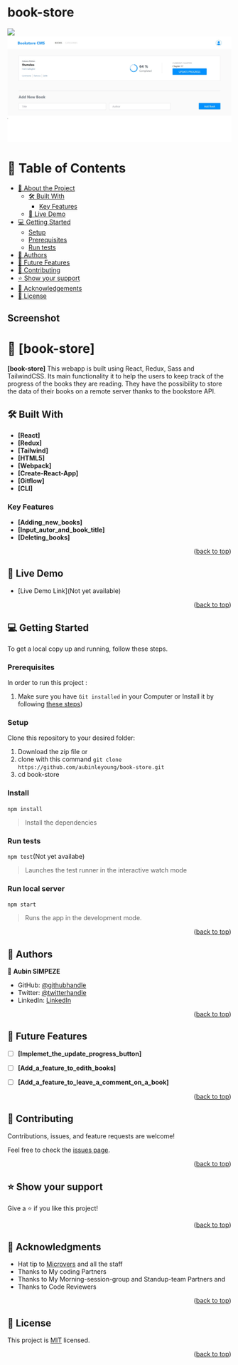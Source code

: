 # book-store

<a name="readme-top"></a>
![](https://img.shields.io/badge/Microverse-blueviolet)
![](./src/assets/images/view.jpg)

# 📗 Table of Contents

- [📖 About the Project](#about-project)
  - [🛠 Built With](#built-with)
    - [Key Features](#key-features)
  - [🚀 Live Demo](#live-demo)
- [💻 Getting Started](#getting-started)
  - [Setup](#setup)
  - [Prerequisites](#prerequisites)
  - [Run tests](#run-tests)
- [👥 Authors](#authors)
- [🔭 Future Features](#future-features)
- [🤝 Contributing](#contributing)
- [⭐️ Show your support](#support)
- [🙏 Acknowledgements](#acknowledgements)
- [📝 License](#license)

## Screenshot

<!-- ![](./screenshot.png) -->

<!-- PROJECT DESCRIPTION -->

# 📖 [book-store] <a name="about-project"></a>

**[book-store]** This webapp is built using React, Redux, Sass and TailwindCSS. Its main functionality it to help the users to keep track of the progress of the books they are reading. They have the possibility to store the data of their books on a remote server thanks to the bookstore API.

## 🛠 Built With <a name="built-with"></a>

- **[React]**
- **[Redux]**
- **[Tailwind]**
- **[HTML5]**
- **[Webpack]**
- **[Create-React-App]**
- **[Gitflow]**
- **[CLI]**

<!-- Features -->

### Key Features <a name="key-features"></a>

- **[Adding_new_books]**
- **[Input_autor_and_book_title]**
- **[Deleting_books]**

<p align="right">(<a href="#readme-top">back to top</a>)</p>

<!-- LIVE DEMO -->

## 🚀 Live Demo <a name="live-demo"></a>


- [Live Demo Link](Not yet available)

<p align="right">(<a href="#readme-top">back to top</a>)</p>

<!-- GETTING STARTED -->

## 💻 Getting Started <a name="getting-started"></a>

To get a local copy up and running, follow these steps.


### Prerequisites

In order to run this project :

1. Make sure you have `Git installed` in your Computer or Install it by following [these steps](https://git-scm.com/book/en/v2/Getting-Started-Installing-Git))

### Setup

Clone this repository to your desired folder:

1. Download the zip file or 
2. clone with this command `git clone https://github.com/aubinleyoung/book-store.git`
3. cd book-store


### Install

`npm install`

> Install the dependencies

### Run tests

`npm test`(Not yet availabe)

> Launches the test runner in the interactive watch mode

### Run local server

`npm start`

> Runs the app in the development mode.


<p align="right">(<a href="#readme-top">back to top</a>)</p>

<!-- AUTHORS -->

## 👥 Authors <a name="authors"></a>

👤 **Aubin SIMPEZE**

- GitHub: [@githubhandle](https://github.com/aubinleyoung)
- Twitter: [@twitterhandle](https://twitter.com/Aubin_Simpeze)
- LinkedIn: [LinkedIn](https://www.linkedin.com/in/aubin-simpeze-7a5b7a220/)


<p align="right">(<a href="#readme-top">back to top</a>)</p>

<!-- FUTURE FEATURES -->

## 🔭 Future Features <a name="future-features"></a>


- [ ] **[Implemet_the_update_progress_button]**
- [ ] **[Add_a_feature_to_edith_books]**
- [ ] **[Add_a_feature_to_leave_a_comment_on_a_book]**


<p align="right">(<a href="#readme-top">back to top</a>)</p>

<!-- CONTRIBUTING -->

## 🤝 Contributing <a name="contributing"></a>

Contributions, issues, and feature requests are welcome!

Feel free to check the [issues page](https://github.com/aubinleyoung/book-store/issues).

<p align="right">(<a href="#readme-top">back to top</a>)</p>

<!-- SUPPORT -->

## ⭐️ Show your support <a name="support"></a>

Give a ⭐️ if you like this project!

<p align="right">(<a href="#readme-top">back to top</a>)</p>

<!-- ACKNOWLEDGEMENTS -->

## 🙏 Acknowledgments <a name="acknowledgements"></a>

- Hat tip to [Microvers](www.microverse.org)  and all the staff
- Thanks to My coding Partners 
- Thanks to My Morning-session-group and Standup-team Partners and
- Thanks to Code Reviewers


<p align="right">(<a href="#readme-top">back to top</a>)</p>


<!-- LICENSE -->

## 📝 License <a name="license"></a>

This project is [MIT](./LICENSE) licensed.

<p align="right">(<a href="#readme-top">back to top</a>)</p>
